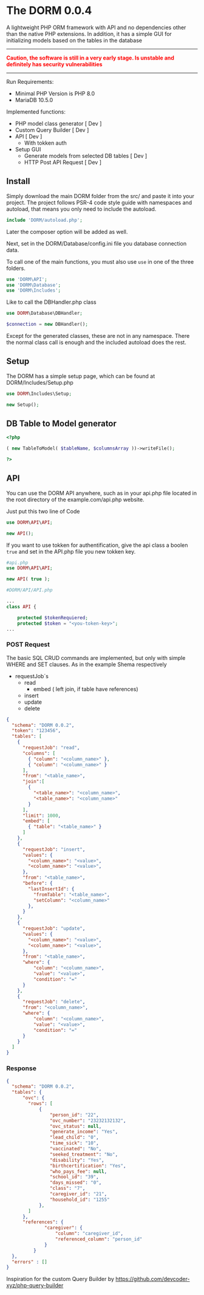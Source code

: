 # The DORM 0.0.4
A lightweight PHP ORM framework with API and no dependencies other than the native PHP extensions. In addition, it has a simple GUI for initializing models based on the tables in the database

***
**<font color="red">Caution, the software is still in a very early stage. Is unstable and definitely has security vulnerabilities</font>**
***



Run Requirements:
- Minimal PHP Version is PHP 8.0
- MariaDB 10.5.0

Implemented functions:
- PHP model class generator [ Dev ]
- Custom Query Builder [ Dev ]
- API [ Dev ]
  - With tokken auth
- Setup GUI
  - Generate models from selected DB tables [ Dev ]
  - HTTP Post API Request [ Dev ]

## Install

Simply download the main DORM folder from the src/ and paste it into your project. The project follows PSR-4 code style guide with namespaces and autoload, that means you only need to include the autoload.
```php
include 'DORM/autoload.php';
```
Later the composer option will be added as well.

Next, set in the DORM/Database/config.ini file you database connection data.

To call one of the main functions, you must also use ``use`` in one of the three folders.

```php
use 'DORM\API';
use 'DORM\Database';
use 'DORM\Includes';
```
Like to call the DBHandler.php class
```php
use DORM\Database\DBHandler;

$connection = new DBHandler();
```

Except for the generated classes, these are not in any namespace. There the normal class call is enough and the included autoload does the rest.
## Setup
The DORM has a simple setup page, which can be found at DORM/Includes/Setup.php


```php
use DORM\Includes\Setup;

new Setup();
```


## DB Table to Model generator
```php
<?php

( new TableToModel( $tableName, $columnsArray ))->writeFile();

?>
```

## API

You can use the DORM API anywhere, such as in your api.php file located in the root directory of the example.com/api.php website.

Just put this two line of Code

```php
use DORM\API\API;

new API();
```
If you want to use tokken for authentification, give the api class a boolen ```true``` and set in the API.php file you new tokken key. 
```php
#api.php
use DORM\API\API;

new API( true );

#DORM/API/API.php

...
class API {

    protected $tokenRequiered;
    protected $token = "<you-token-key>";
...

```
### POST Request

The basic SQL CRUD commands are implemented, but only with simple WHERE and SET clauses. As in the example Shema respectively
- requestJob´s
  - read
    - embed ( left join, if table have references)
  - insert
  - update
  - delete
```json
{
  "schema": "DORM 0.0.2",
  "token": "123456",
  "tables": [
    {
      "requestJob": "read",
      "columns": [
        { "column": "<column_name>" },
        { "column": "<column_name>" }
      ],
      "from": "<table_name>",
      "join":[
        { 
          "<table_name>": "<column_name>",
          "<table_name>": "<column_name>"
        }
      ],
      "limit": 1000,
      "embed": [
        { "table": "<table_name>" }
      ]
    },
    {
      "requestJob": "insert",
      "values": {
        "<column_name>": "<value>",
        "<column_name>": "<value>",
      },
      "from": "<table_name>",
      "before": {
        "lastInsertId": { 
          "fromTable": "<table_name>", 
          "setColumn": "<column_name>" 
        },
      }
    },
    {
      "requestJob": "update",
      "values": {
        "<column_name>": "<value>",
        "<column_name>": "<value>",
      },
      "from": "<table_name>",
      "where": {
          "column": "<column_name>",
          "value": "<value>", 
          "condition": "=" 
      }
    },
    {
      "requestJob": "delete",
      "from": "<column_name>",
      "where": {
          "column": "<column_name>",
          "value": "<value>", 
          "condition": "=" 
      }
    }
  ]
}
```

### Response
```json
{ 
  "schema": "DORM 0.0.2",
  "tables": {
      "ovc": {
        "rows": [
            {
                "person_id": "22",
                "ovc_number": "23232132132",
                "ovc_status": null,
                "generate_income": "Yes",
                "lead_child": "0",
                "time_sick": "10",
                "vaccinated": "No",
                "seeked_treatment": "No",
                "disability": "Yes",
                "birthcertification": "Yes",
                "who_pays_fee": null,
                "school_id": "39",
                "days_missed": "0",
                "class": "7",
                "caregiver_id": "21",
                "household_id": "1255"
            },
        ]
      },
      "references": {
              "caregiver": {
                  "column": "caregiver_id",
                  "referenced_column": "person_id"
              }
          }
  },
  "errors" : []      
}
```



Inspiration for the custom Query Builder by
https://github.com/devcoder-xyz/php-query-builder
